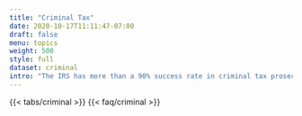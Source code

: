 ```yaml
---
title: "Criminal Tax"
date: 2020-10-17T11:11:47-07:00
draft: false
menu: topics
weight: 500
style: full
dataset: criminal
intro: "The IRS has more than a 90% success rate in criminal tax prosecution. In other words, they don't mess around. The majority of criminal tax cases require the intervention of highly skilled IRS attorneys. "
---
```


{{< tabs/criminal >}}
{{< faq/criminal >}}

